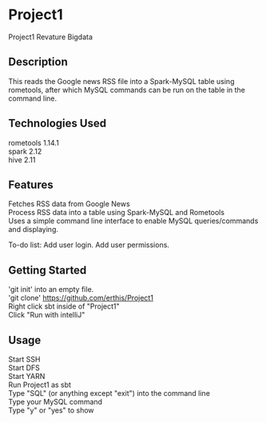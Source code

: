 # Project1
Project1 Revature Bigdata

## Description
This reads the Google news RSS file into a Spark-MySQL table using rometools, after which MySQL commands can be run on the table in the command line.

## Technologies Used
rometools 1.14.1  
spark 2.12  
hive 2.11  

## Features
Fetches RSS data from Google News  
Process RSS data into a table using Spark-MySQL and Rometools  
Uses a simple command line interface to enable MySQL queries/commands and displaying.  

To-do list:
Add user login.
Add user permissions.

## Getting Started
'git init' into an empty file.  
'git clone' https://github.com/erthis/Project1  
Right click sbt inside of "Project1"  
Click "Run with intelliJ"  

## Usage
Start SSH  
Start DFS  
Start YARN  
Run Project1 as sbt  
Type "SQL" (or anything except "exit") into the command line  
Type your MySQL command  
Type "y" or "yes" to show 

